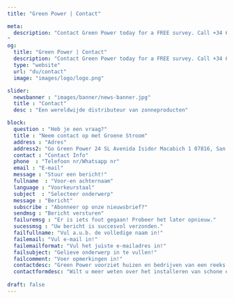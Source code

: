 ```yaml
---
title: "Green Power | Contact"

meta:
  description: "Contact Green Power today for a FREE survey. Call +34 651 720 792 or email info@greenpwr.eu. Installing solar panels at your home or business has never been easier.
"
og:
  title: "Green Power | Contact"
  description: "Contact Green Power today for a FREE survey. Call +34 651 720 792 or email info@greenpwr.eu. Installing solar panels at your home or business has never been easier." 
  type: "website"
  url: "du/contact"
  image: "images/logo/logo.png"

slider:
  newsbanner : "images/banner/news-banner.jpg"
  title : "Contact"
  desc : "Een wereldwijde distributeur van zonneproducten"

block:
  question : "Heb je een vraag?"
  title : "Neem contact op met Groene Stroom"
  address : "Adres"
  address2: "Go Green Power 24 SL Avenida Isidor Macabich 1 07816, San Rafael, Ibiza, Balearen"
  contact : "Contact Info"
  phone  : "Telefoon nr/Whatsapp nr"
  email : "E-mail"
  message : "Stuur een bericht!"
  fullname  : "Voor-en achternaam"
  language : "Voorkeurstaal"
  subject  : "Selecteer onderwerp"
  message : "Bericht"
  subscribe : "Abonneer op onze nieuwsbrief?"
  sendmsg : "Bericht versturen"
  failuremsg : "Er is iets fout gegaan! Probeer het later opnieuw."
  sucessmsg : "Uw bericht is succesvol verzonden."
  failfullname: "Vul a.u.b. de volledige naam in!"
  failemail: "Vul e-mail in!"
  failemailformat: "Vul het juiste e-mailadres in!"
  failsubject: "Gelieve onderwerp in te vullen!"
  failcomment: "Voer opmerkingen in!"
  contactdesc: "Green Power voorziet huizen en bedrijven van een reeks kant-en-klare oplossingen voor hernieuwbare energie, gespecialiseerd in de installatie van zonnetechnologieën op de Balearen en op het vasteland. Vraag vandaag nog uw gratis en vrijblijvende enquête aan en ontdek uw potentieel voor hernieuwbare energie en wat u vandaag nog zou kunnen besparen!"
  contactformdesc: "Wilt u meer weten over het installeren van schone energieoplossingen voor uw huis of bedrijf? Neem vandaag nog contact op met Groene Stroom!"
    
draft: false
---
```

